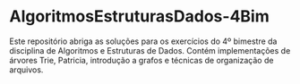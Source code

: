 # AlgoritmosEstruturasDados-4Bim
Este repositório abriga as soluções para os exercícios do 4º bimestre da disciplina de Algoritmos e Estruturas de Dados. Contém implementações de árvores Trie, Patricia, introdução a grafos e técnicas de organização de arquivos.
